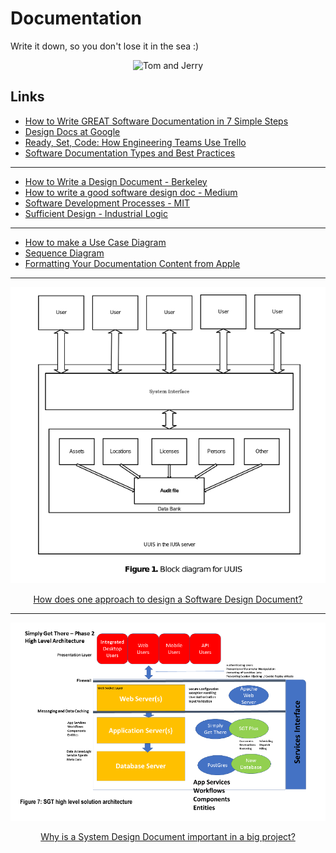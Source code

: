 # Documentation

Write it down, so you don't lose it in the sea :)

<p align="center">
  <img src="https://www.tomandjerryonline.com/images/299354_259060584138932_798355790_n.jpg" title="Tom and Jerry"/>
</p>


## Links

- [How to Write GREAT Software Documentation in 7 Simple Steps](https://technicalwriterhq.com/how-to-write-software-documentation/)
- [Design Docs at Google](https://www.industrialempathy.com/posts/design-docs-at-google/)
- [Ready, Set, Code: How Engineering Teams Use Trello](https://blog.trello.com/engineering-teams-sample-trello-boards)
- [Software Documentation Types and Best Practices](https://blog.prototypr.io/software-documentation-types-and-best-practices-1726ca595c7f)
-----------------
- [How to Write a Design Document - Berkeley](https://people.eecs.berkeley.edu/~kubitron/courses/cs162-F06/design.html)
- [How to write a good software design doc - Medium](https://medium.com/free-code-camp/how-to-write-a-good-software-design-document-66fcf019569c)
- [Software Development Processes - MIT](https://ocw.mit.edu/courses/electrical-engineering-and-computer-science/6-170-software-studio-spring-2013/lecture-notes/MIT6_170S13_54-devel-proce.pdf)
- [Sufficient Design - Industrial Logic](https://www.industriallogic.com/blog/sufficient-design/)
---------------------
- [How to make a Use Case Diagram](https://drawio-app.com/uml-use-case-diagrams-with-draw-io/)
- [Sequence Diagram](https://creately.com/blog/diagrams/sequence-diagram-tutorial/#Draw)
- [Formatting Your Documentation Content from Apple](https://developer.apple.com/documentation/xcode/formatting-your-documentation-content)


---

<p align="center">
  <img src="img/sddfofinventorysystems.png">
</p>

<div align="center">
  <a href="https://github.com/kantarcise/notebook/blob/master/Documentation/Software%20Design%20Document%20-%20Testing%2C%20Deployment%20and%20Configuration%20Management.pdf">How does one approach to design a Software Design Document?</a>
</div>

---

<p align="center">
  <img src="img/systemdesigndoc.png">
</p>

<div align="center">
  <a href="https://github.com/kantarcise/notebook/blob/master/Documentation/MSAA-System%20Design%20Document.pdf">Why is a System Design Document important in a big project?</a>
</div>
